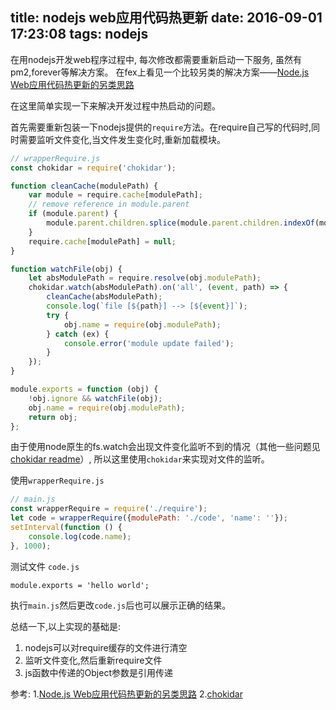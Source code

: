 title: nodejs web应用代码热更新
date: 2016-09-01 17:23:08
tags: nodejs
---
在用nodejs开发web程序过程中, 每次修改都需要重新启动一下服务, 虽然有pm2,forever等解决方案。
在fex上看见一个比较另类的解决方案——[Node.js Web应用代码热更新的另类思路](http://fex.baidu.com/blog/2015/05/nodejs-hot-swapping/)

在这里简单实现一下来解决开发过程中热启动的问题。

首先需要重新包装一下nodejs提供的`require`方法。在require自己写的代码时,同时需要监听文件变化,当文件发生变化时,重新加载模块。

<!-- more -->

```js
// wrapperRequire.js
const chokidar = require('chokidar');

function cleanCache(modulePath) {
    var module = require.cache[modulePath];
    // remove reference in module.parent
    if (module.parent) {
        module.parent.children.splice(module.parent.children.indexOf(module), 1);
    }
    require.cache[modulePath] = null;
}

function watchFile(obj) {
    let absModulePath = require.resolve(obj.modulePath);
    chokidar.watch(absModulePath).on('all', (event, path) => {
        cleanCache(absModulePath);
        console.log(`file [${path}] --> [${event}]`);
        try {
            obj.name = require(obj.modulePath);
        } catch (ex) {
            console.error('module update failed');
        }
    });
}

module.exports = function (obj) {
    !obj.ignore && watchFile(obj);
    obj.name = require(obj.modulePath);
    return obj;
};
```
由于使用node原生的fs.watch会出现文件变化监听不到的情况（其他一些问题见[chokidar readme](https://github.com/paulmillr/chokidar)）,
所以这里使用`chokidar`来实现对文件的监听。

使用`wrapperRequire.js`
```js
// main.js
const wrapperRequire = require('./require');
let code = wrapperRequire({modulePath: './code', 'name': ''});
setInterval(function () {
    console.log(code.name);
}, 1000);


```
测试文件 `code.js`
```
module.exports = 'hello world';
```

执行`main.js`然后更改`code.js`后也可以展示正确的结果。


总结一下,以上实现的基础是:

1. nodejs可以对require缓存的文件进行清空
2. 监听文件变化,然后重新require文件
3. js函数中传递的Object参数是引用传递

参考:
1.[Node.js Web应用代码热更新的另类思路](http://fex.baidu.com/blog/2015/05/nodejs-hot-swapping/)
2.[chokidar](https://github.com/paulmillr/chokidar)
